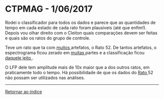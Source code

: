 # CTPMAG - 1/06/2017
 
Rodei o classificador para todos os dados e parece que as quantidades de tempo em cada estado de cada rato foram plausíveis (até que enfim!). Depois vou olhar direito com o Cleiton quais comparações devem ser feitas e quais são os ratos do grupo de controle.
 
Teve um rato que ta com [ muitos ](imagens/ratin2.png "oi") artefatos, o Rato 52. De tantos artefatos, o espectrograma ficou zerado em [ muitas ](imagens/ratin.png "oi") partes e a classificação ficou [ daquele jeito ](imagens/estranho.png "oi").
 
O LFP dele tem amplitude mais de 10x maior que a dos outros ratos, em praticamente todo o tempo. Há possibilidade de que os dados do [ Rato ](http://hitchhikers.wikia.com/wiki/Mice "oi") 52 não possam ser utilizados nas análises.
 
****
 
[Retornar ao índice](https://github.com/vittorfp/Open-Lab-Book/blob/master/README.md "Oi")
